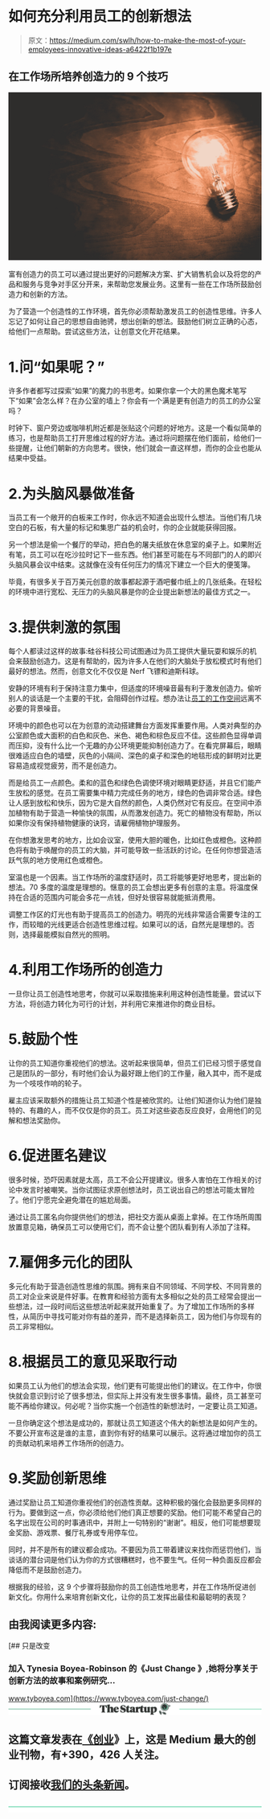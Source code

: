 # 如何充分利用员工的创新想法

> 原文：<https://medium.com/swlh/how-to-make-the-most-of-your-employees-innovative-ideas-a6422f1b197e>

## 在工作场所培养创造力的 9 个技巧

![](img/1b280afdfb23a9eaae40c8d9a4bd1c44.png)

富有创造力的员工可以通过提出更好的问题解决方案、扩大销售机会以及将您的产品和服务与竞争对手区分开来，来帮助您发展业务。这里有一些在工作场所鼓励创造力和创新的方法。

为了营造一个创造性的工作环境，首先你必须帮助激发员工的创造性思维。许多人忘记了如何让自己的思想自由驰骋，想出创新的想法。鼓励他们树立正确的心态，给他们一点帮助。尝试这些方法，让创意文化开花结果。

# 1.问“如果呢？”

许多作者都写过探索“如果”的魔力的书思考。如果你拿一个大的黑色魔术笔写下“如果”会怎么样？在办公室的墙上？你会有一个满是更有创造力的员工的办公室吗？

时钟下、窗户旁边或咖啡机附近都是张贴这个问题的好地方。这是一个看似简单的练习，也是帮助员工打开思维过程的好方法。通过将问题摆在他们面前，给他们一些提醒，让他们朝新的方向思考。很快，他们就会一直这样想，而你的企业也能从结果中受益。

# 2.为头脑风暴做准备

当员工有一个敞开的白板来工作时，你永远不知道会出现什么想法。当他们有几块空白的石板，有大量的标记和集思广益的机会时，你的企业就能获得回报。

另一个想法是偷一个餐厅的举动，把白色的屠夫纸放在休息室的桌子上。如果附近有笔，员工可以在吃沙拉时记下一些东西。他们甚至可能在与不同部门的人的即兴头脑风暴会议中结束。这就像在没有任何压力的情况下建立一个巨大的便笺簿。

毕竟，有很多关于百万美元创意的故事都起源于酒吧餐巾纸上的几张纸条。在轻松的环境中进行宽松、无压力的头脑风暴是你的企业提出新想法的最佳方式之一。

# 3.提供刺激的氛围

每个人都读过这样的故事:硅谷科技公司试图通过为员工提供大量玩耍和娱乐的机会来鼓励创造力。这是有帮助的，因为许多人在他们的大脑处于放松模式时有他们最好的想法。然而，创意文化不仅仅是 Nerf 飞镖和迪斯科球。

安静的环境有利于保持注意力集中，但适度的环境噪音最有利于激发创造力。偷听别人的谈话是一个主要的干扰，会阻碍创作过程。想办法让[员工的工作空间](https://www.wework.com/plans)远离不必要的背景噪音。

环境中的颜色也可以在为创意的流动搭建舞台方面发挥重要作用。人类对典型的办公室颜色或大面积的白色和灰色、米色、褐色和棕色反应不佳。这些颜色显得单调而压抑，没有什么比一个无趣的办公环境更能抑制创造力了。在看完屏幕后，眼睛很难适应白色的墙壁，灰色的小隔间、深色的桌子和深色的地毯形成的鲜明对比更容易造成视觉疲劳，而不是创造力。

而是给员工一点颜色。柔和的蓝色和绿色色调使环境对眼睛更舒适，并且它们能产生放松的感觉。在员工需要集中精力完成任务的地方，绿色的色调非常合适。绿色让人感到放松和快乐，因为它是大自然的颜色，人类仍然对它有反应。在空间中添加植物有助于营造一种愉快的氛围，从而激发创造力。死亡的植物没有帮助，所以如果你没有保持植物健康的诀窍，请雇佣植物护理服务。

在你想激发思考的地方，比如会议室，使用大胆的暖色，比如红色或橙色。这种颜色将有助于唤醒你的员工的大脑，并可能导致一些活跃的讨论。在任何你想营造活跃气氛的地方使用红色或橙色。

室温也是一个因素。当工作场所的温度舒适时，员工将能够更好地思考，提出新的想法。70 多度的温度是理想的。惬意的员工会想出更多有创意的主意。将温度保持在合适的范围内可能会多花一点钱，但好处很容易就能抵消费用。

调整工作区的灯光也有助于提高员工的创造力。明亮的光线非常适合需要专注的工作，而较暗的光线更适合创造性思维过程。如果可以的话，自然光是理想的。否则，选择最能模拟自然光的照明。

# 4.利用工作场所的创造力

一旦你让员工创造性地思考，你就可以采取措施来利用这种创造性能量。尝试以下方法，将创造力转化为可行的计划，并利用它来推进你的商业目标。

# 5.鼓励个性

让你的员工知道你重视他们的想法。这听起来很简单，但员工们已经习惯于感觉自己是团队的一部分，有时他们会认为最好跟上他们的工作量，融入其中，而不是成为一个吱吱作响的轮子。

雇主应该采取额外的措施让员工知道个性是被欣赏的。让他们知道你认为他们是独特的、有趣的人，而不仅仅是你的员工。员工对这些姿态反应良好，会用他们的见解和想法奖励你。

# 6.促进匿名建议

很多时候，恐吓因素就是太高，员工不会公开提建议。很多人害怕在工作相关的讨论中发言时被嘲笑。当你试图征求原创想法时，员工说出自己的想法可能太冒险了。他们宁愿完全避免潜在的尴尬局面。

通过让员工匿名向你提供他们的想法，把社交方面从桌面上拿掉。在工作场所周围放置意见箱，确保员工可以使用它们，而不会让整个团队看到有人添加了注释。

# 7.雇佣多元化的团队

多元化有助于营造创造性思维的氛围。拥有来自不同领域、不同学校、不同背景的员工对企业来说是件好事。在教育和经验方面有太多相似之处的员工经常会提出一些想法，过一段时间后这些想法听起来就开始重复了。为了增加工作场所的多样性，从简历中寻找可能对你有益的差异，而不是选择新员工，因为他们与你现有的员工非常相似。

# 8.根据员工的意见采取行动

如果员工认为他们的想法会实现，他们更有可能提出他们的建议。在工作中，你很快就会意识到讨论了很多想法，但实际上并没有发生很多事情。最终，员工甚至可能不再给你建议。何必呢？当你实施一个创造性的新想法时，一定要让员工知道。

一旦你确定这个想法是成功的，那就让员工知道这个伟大的新想法是如何产生的。不要公开宣布这是谁的主意，直到你有好的结果可以展示。这将通过增加你的员工的贡献动机来培养工作场所的创造力。

# 9.奖励创新思维

通过奖励让员工知道你重视他们的创造性贡献。这种积极的强化会鼓励更多同样的行为。要做到这一点，你必须给他们他们真正想要的奖励。他们可能不希望自己的名字出现在公司的时事通讯中，并附上一句特别的“谢谢”。相反，他们可能想要现金奖励、游戏票、餐厅礼券或专用停车位。

同时，并不是所有的建议都会成功。不要因为员工带着建议来找你而惩罚他们，当谈话的潜台词是他们认为你的方式很糟糕时，也不要生气。任何一种负面反应都会降低而不是鼓励创造力。

根据我的经验，这 9 个步骤将鼓励你的员工创造性地思考，并在工作场所促进创新文化。你用什么来培育创新文化，让你的员工发挥出最佳和最聪明的表现？

## 由我阅读更多内容:

[](https://www.tyboyea.com/just-change/) [## 只是改变

### 加入 Tynesia Boyea-Robinson 的《Just Change 》,她将分享关于创新方法的故事和案例研究…

www.tyboyea.com](https://www.tyboyea.com/just-change/) [![](img/308a8d84fb9b2fab43d66c117fcc4bb4.png)](https://medium.com/swlh)

## 这篇文章发表在[《创业](https://medium.com/swlh)》上，这是 Medium 最大的创业刊物，有+390，426 人关注。

## 订阅接收[我们的头条新闻](http://growthsupply.com/the-startup-newsletter/)。

[![](img/b0164736ea17a63403e660de5dedf91a.png)](https://medium.com/swlh)